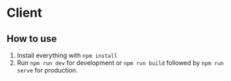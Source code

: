 # Client

## How to use

1. Install everything with `npm install`
2. Run `npm run dev` for development or `npm run build` followed by `npm run serve` for production.
